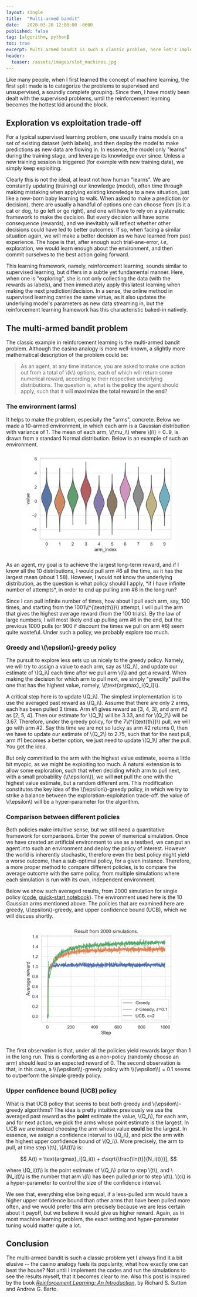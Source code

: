 ```yaml
---
layout: single
title:  "Multi-armed bandit"
date:   2020-03-20 12:00:00 -0600
published: false
tag: [algorithm, python]
toc: true
excerpt: Multi armed bandit is such a classic problem, here let's implement some simple policies from ground up to address this problem.  
header:
  teaser: /assets/images/slot_machines.jpg
---
```

Like many people, when I first learned the concept of machine learning, the first split made is to categorize the problems to supervised and unsupervised, a soundly complete grouping. Since then, I have mostly been dealt with the supervised problems, until the reinforcement learning becomes the hottest kid around the block. 

## Exploration vs exploitation trade-off
For a typical supervised learning problem, one usually trains models on a set of existing dataset (with labels), and then deploy the model to make predictions as new data are flowing in. In essence, the model only "learns" during the training stage, and leverage its knowledge ever since. Unless a new training session is triggered (for example with new training data), we simply keep exploiting. 

Clearly this is not the ideal, at least not how human "learns". We are constantly updating (training) our knowledge (model), often time through making mistaking when applying existing knowledge to a new situation, just like a new-born baby learning to walk. When asked to make a prediction (or decision), there are usually a handful of options one can choose from (is it a cat or dog, to go left or go right), and one will have to rely on a systematic framework to make the decision. But every decision will have some consequence (rewards), and we inevitably will reflect whether other decisions could have led to better outcomes. If so, when facing a similar situation again, we will make a better decision as we have learned from past experience. The hope is that, after enough such trial-ane-error, *i.e*, exploration, we would learn enough about the environment, and then commit ourselves to the best action going forward. 

This learning framework, namely, reinforcement learning, sounds similar to supervised learning, but differs in a subtle yet fundamental manner. Here, when one is "exploring", she is not only collecting the data (with the rewards as labels), and then immediately apply this latest learning when making the next prediction/decision. In a sense, the online method in supervised learning carries the same virtue, as it also updates the underlying model's parameters as new data streaming in, but the reinforcement learning framework has this characteristic baked-in natively. 


## The multi-armed bandit problem
The classic example in reinforcement learning is the multi-armed bandit problem. Although the casino analogy is more well-known, a slightly more mathematical description of the problem could be:
 
> As an agent, at any time instance, you are asked to make one action out from a total of \\(k\\) options, each of which will return some numerical reward, according to their respective underlying distributions. The question is, what is the **policy** the agent should apply, such that it will **maximize the total reward in the end**?

### The environment (arms)
It helps to make the problem, especially the "arms", concrete. Below we made a 10-armed environment, in which each arm is a Gaussian distribution with variance of 1. The mean of each arm, \\(\mu_i\\) where \\(i\\) = 0..9, is drawn from a standard Normal distribution. Below is an example of such an environment. 
<figure>
<center>
<a href="/assets/images/multi_armed_bandit_testbed.png"><img src="/assets/images/multi_armed_bandit_testbed.png"></a>
</center>
</figure>
As an agent, my goal is to achieve the largest long-term reward, and if I know all the 10 distributions, I would pull arm #6 all the time, as it has the largest mean (about 1.58). However, I would not know the underlying distribution, as the question is what policy should I apply, *if I have infinite number of attempts*, in order to end up pulling arm #6 in the long run?

Since I can pull infinite number of times, how about I pull each arm, say, 100 times, and starting from the 1001\\(^{\text{th}}\\) attempt, I will pull the arm that gives the highest average reward (from the 100 trials). By the law of large numbers, I will most likely end up pulling arm #6 in the end, but the previous 1000 pulls (or 900 if discount the times we pull on arm #6) seem quite wasteful. Under such a policy, we probably explore too much.

### Greedy and \\(\epsilon\\)-greedy policy
The pursuit to explore less sets up us nicely to the greedy policy. Namely, we will try to assign a value to each arm, say as \\(Q_i\\), and update our estimate of \\(Q_i\\) each time after we pull arm \\(i\\) and get a reward. When making the decision for which arm to pull next, we simply "greedily" pull the one that has the highest value, namely, \\(\text{argmax}_i{Q_i}\\).

A critical step here is to update \\(Q_i\\). The simplest implementation is to use the averaged past reward as \\(Q_i\\). Assume that there are only 2 arms, each has been pulled 3 times. Arm #1 gives reward as [3, 4, 3], and arm #2 as [2, 5, 4]. Then our estimate for \\(Q_1\\) will be 3.33, and for \\(Q_2\\) will be 3.67. Therefore, under the greedy policy, for the 7\\(^{\text{th}}\\) pull, we will go with arm #2. Say this time we are not so lucky as arm #2 returns 0, then we have to update our estimate of \\(Q_2\\) to 2.75, such that for the next pull, arm #1 becomes a better option, we just need to update \\(Q_1\\) after the pull. You get the idea. 

But only committed to the arm with the highest value estimate, seems a little bit myopic, as we might be exploiting too much. A natural extension is to allow some exploration, such that when deciding which arm to pull next, with a small probability (\\(\epsilon\\)), we will **not** pull the one with the highest value estimate, but a random different arm. This modification constitutes the key idea of the \\(\epsilon\\)-greedy policy, in which we try to strike a balance between the exploration-exploitation trade-off. the value of \\(\epsilon\\) will be a hyper-parameter for the algorithm. 


### Comparison between different policies
Both policies make intuitive sense, but we still need a quantitative framework for comparisons. Enter the power of numerical simulation. Once we have created an artificial environment to use as a testbed, we can put an agent into such an environment and deploy the policy of interest. However the world is inherently stochastic, therefore even the best policy might yield a worse outcome, than a sub-optimal policy, for a given instance. Therefore, a more proper method to compare different policies, is to compare the average outcome with the same policy, from multiple simulations where each simulation is run with its own, independent environment.  

Below we show such averaged results, from 2000 simulation for single policy ([code](https://github.com/changyaochen/changyaochen.github.io/blob/master/assets/notebooks/multi_armed_bandit.py), [quick-start notebook](https://github.com/changyaochen/changyaochen.github.io/blob/master/assets/notebooks/multi_armed_bandit.ipynb)). The environment used here is the 10 Gaussian arms mentioned above. The policies that are examined here are greedy, \\(\epsilon\\)-greedy, and upper confidence bound (UCB), which we will discuss shortly. 
<figure>
<center>
<a href="/assets/images/multi_armed_bandit_comparison.png"><img src="/assets/images/multi_armed_bandit_comparison.png"></a>
</center>
</figure>
The first observation is that, under all the policies yield rewards larger than 1 in the long run. This is comforting as a non-policy (randomly choose an arm) should lead to an expected reward of 0. The second observation is that, in this case, a \\(\epsilon\\)-greedy policy with \\(\epsilon\\) = 0.1 seems to outperform the simple greedy policy. 


### Upper confidence bound (UCB) policy
What is that UCB policy that seems to beat both greedy and \\(\epsilon\\)-greedy algorithms? The idea is pretty intuitive: previously we use the averaged past reward as the **point** estimate the value, \\(Q_i\\), for each arm, and for next action, we pick the arms whose point estimate is the largest. In UCB we are instead choosing the arm whose value **could** be the largest. In essence, we assign a confidence interval to \\(Q_i\\), and pick the arm with the highest upper confidence bound of \\(Q_i\\). More precisely, the arm to pull, at time step \\(t\\), \\(A(t)\\) is:

$$
A(t) = \text{argmax}_i[Q_i(t) + c\sqrt{\frac{\ln{t}}{N_i(t)}}],
$$

where \\(Q_i(t)\\) is the point estimate of \\(Q_i\\) prior to step \\(t\\), and \\(N_i(t)\\) is the number that arm \\(i\\) has been pulled prior to step \\(t\\). \\(c\\) is a hyper-parameter to control the size of the confidence interval. 

We see that, everything else being equal, if a less-pulled arm would have a higher upper confidence bound than other arms that have been pulled more often, and we would prefer this arm precisely because we are less certain about it payoff, but we believe it would give us higher reward. Again, as in most machine learning problem, the exact setting and hyper-parameter tuning would matter quite a lot. 

## Conclusion
The multi-armed bandit is such a classic problem yet I always find it a bit elusive -- the casino analogy fuels its popularity, what how exactly one can beat the house? Not until I implement the codes and run the simulations to see the results myself, that it becomes clear to me. Also this post is inspired by the book [*Reinforcement Learning: An Introduction*](http://incompleteideas.net/book/the-book-2nd.html), by Richard S. Sutton and Andrew G. Barto.







